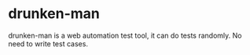 # drunken-man
drunken-man is a web automation test tool, it can do tests randomly. No need to write test cases.
